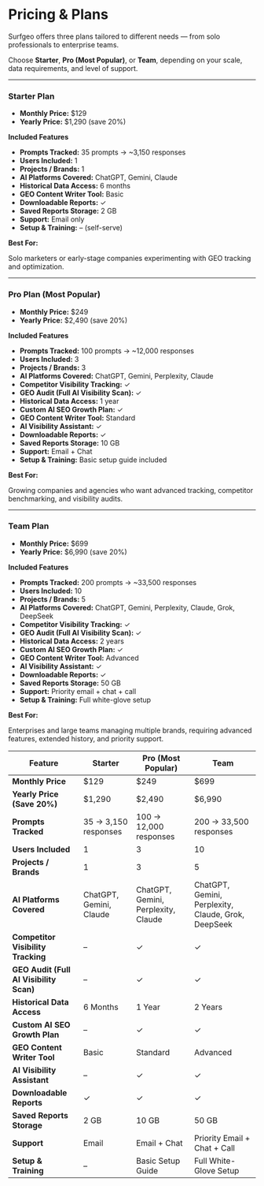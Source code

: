# Pricing & Plans

Surfgeo offers three plans tailored to different needs — from solo professionals to enterprise teams.

Choose **Starter**, **Pro (Most Popular)**, or **Team**, depending on your scale, data requirements, and level of support.

---

### Starter Plan

- **Monthly Price:** $129
- **Yearly Price:** $1,290 (save 20%)

**Included Features**

- **Prompts Tracked:** 35 prompts → ~3,150 responses
- **Users Included:** 1
- **Projects / Brands:** 1
- **AI Platforms Covered:** ChatGPT, Gemini, Claude
- **Historical Data Access:** 6 months
- **GEO Content Writer Tool:** Basic
- **Downloadable Reports:** ✓
- **Saved Reports Storage:** 2 GB
- **Support:** Email only
- **Setup & Training:** – (self-serve)

**Best For:**

Solo marketers or early-stage companies experimenting with GEO tracking and optimization.

---

### Pro Plan (Most Popular)

- **Monthly Price:** $249
- **Yearly Price:** $2,490 (save 20%)

**Included Features**

- **Prompts Tracked:** 100 prompts → ~12,000 responses
- **Users Included:** 3
- **Projects / Brands:** 3
- **AI Platforms Covered:** ChatGPT, Gemini, Perplexity, Claude
- **Competitor Visibility Tracking:** ✓
- **GEO Audit (Full AI Visibility Scan):** ✓
- **Historical Data Access:** 1 year
- **Custom AI SEO Growth Plan:** ✓
- **GEO Content Writer Tool:** Standard
- **AI Visibility Assistant:** ✓
- **Downloadable Reports:** ✓
- **Saved Reports Storage:** 10 GB
- **Support:** Email + Chat
- **Setup & Training:** Basic setup guide included

**Best For:**

Growing companies and agencies who want advanced tracking, competitor benchmarking, and visibility audits.

---

### Team Plan

- **Monthly Price:** $699
- **Yearly Price:** $6,990 (save 20%)

**Included Features**

- **Prompts Tracked:** 200 prompts → ~33,500 responses
- **Users Included:** 10
- **Projects / Brands:** 5
- **AI Platforms Covered:** ChatGPT, Gemini, Perplexity, Claude, Grok, DeepSeek
- **Competitor Visibility Tracking:** ✓
- **GEO Audit (Full AI Visibility Scan):** ✓
- **Historical Data Access:** 2 years
- **Custom AI SEO Growth Plan:** ✓
- **GEO Content Writer Tool:** Advanced
- **AI Visibility Assistant:** ✓
- **Downloadable Reports:** ✓
- **Saved Reports Storage:** 50 GB
- **Support:** Priority email + chat + call
- **Setup & Training:** Full white-glove setup

**Best For:**

Enterprises and large teams managing multiple brands, requiring advanced features, extended history, and priority support.

| **Feature** | **Starter** | **Pro (Most Popular)** | **Team** |
| --- | --- | --- | --- |
| **Monthly Price** | $129 | $249 | $699 |
| **Yearly Price (Save 20%)** | $1,290 | $2,490 | $6,990 |
| **Prompts Tracked** | 35 → 3,150 responses | 100 → 12,000 responses | 200 → 33,500 responses |
| **Users Included** | 1 | 3 | 10 |
| **Projects / Brands** | 1 | 3 | 5 |
| **AI Platforms Covered** | ChatGPT, Gemini, Claude | ChatGPT, Gemini, Perplexity, Claude | ChatGPT, Gemini, Perplexity, Claude, Grok, DeepSeek |
| **Competitor Visibility Tracking** | – | ✓ | ✓ |
| **GEO Audit (Full AI Visibility Scan)** | – | ✓ | ✓ |
| **Historical Data Access** | 6 Months | 1 Year | 2 Years |
| **Custom AI SEO Growth Plan** | – | ✓ | ✓ |
| **GEO Content Writer Tool** | Basic | Standard | Advanced |
| **AI Visibility Assistant** | – | ✓ | ✓ |
| **Downloadable Reports** | ✓ | ✓ | ✓ |
| **Saved Reports Storage** | 2 GB | 10 GB | 50 GB |
| **Support** | Email | Email + Chat | Priority Email + Chat + Call |
| **Setup & Training** | – | Basic Setup Guide | Full White-Glove Setup |